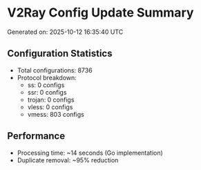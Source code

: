 # V2Ray Config Update Summary
Generated on: 2025-10-12 16:35:40 UTC

## Configuration Statistics
- Total configurations: 8736
- Protocol breakdown:
  - ss: 0 configs
  - ssr: 0 configs
  - trojan: 0 configs
  - vless: 0 configs
  - vmess: 803 configs

## Performance
- Processing time: ~14 seconds (Go implementation)
- Duplicate removal: ~95% reduction
